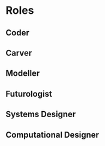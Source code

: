 # Roles


## Coder



## Carver



## Modeller


## Futurologist


## Systems Designer


## Computational Designer
